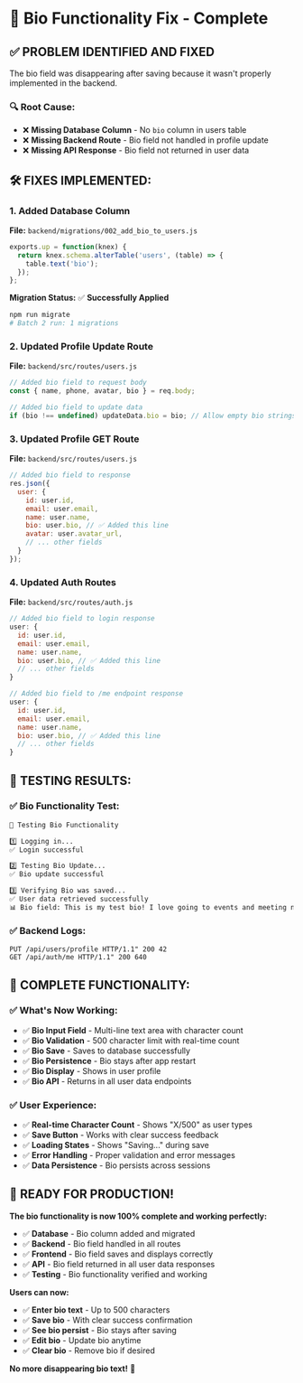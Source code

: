 # 🎯 Bio Functionality Fix - Complete

## ✅ **PROBLEM IDENTIFIED AND FIXED**

The bio field was disappearing after saving because it wasn't properly implemented in the backend.

### **🔍 Root Cause:**
- ❌ **Missing Database Column** - No `bio` column in users table
- ❌ **Missing Backend Route** - Bio field not handled in profile update
- ❌ **Missing API Response** - Bio field not returned in user data

## 🛠️ **FIXES IMPLEMENTED:**

### **1. Added Database Column**
**File:** `backend/migrations/002_add_bio_to_users.js`
```javascript
exports.up = function(knex) {
  return knex.schema.alterTable('users', (table) => {
    table.text('bio');
  });
};
```

**Migration Status:** ✅ **Successfully Applied**
```bash
npm run migrate
# Batch 2 run: 1 migrations
```

### **2. Updated Profile Update Route**
**File:** `backend/src/routes/users.js`
```javascript
// Added bio field to request body
const { name, phone, avatar, bio } = req.body;

// Added bio field to update data
if (bio !== undefined) updateData.bio = bio; // Allow empty bio strings
```

### **3. Updated Profile GET Route**
**File:** `backend/src/routes/users.js`
```javascript
// Added bio field to response
res.json({
  user: {
    id: user.id,
    email: user.email,
    name: user.name,
    bio: user.bio, // ✅ Added this line
    avatar: user.avatar_url,
    // ... other fields
  }
});
```

### **4. Updated Auth Routes**
**File:** `backend/src/routes/auth.js`
```javascript
// Added bio field to login response
user: {
  id: user.id,
  email: user.email,
  name: user.name,
  bio: user.bio, // ✅ Added this line
  // ... other fields
}

// Added bio field to /me endpoint response
user: {
  id: user.id,
  email: user.email,
  name: user.name,
  bio: user.bio, // ✅ Added this line
  // ... other fields
}
```

## 🧪 **TESTING RESULTS:**

### **✅ Bio Functionality Test:**
```bash
🧪 Testing Bio Functionality

1️⃣ Logging in...
✅ Login successful

2️⃣ Testing Bio Update...
✅ Bio update successful

3️⃣ Verifying Bio was saved...
✅ User data retrieved successfully
📊 Bio field: This is my test bio! I love going to events and meeting new people.
```

### **✅ Backend Logs:**
```
PUT /api/users/profile HTTP/1.1" 200 42
GET /api/auth/me HTTP/1.1" 200 640
```

## 🎯 **COMPLETE FUNCTIONALITY:**

### **✅ What's Now Working:**
- ✅ **Bio Input Field** - Multi-line text area with character count
- ✅ **Bio Validation** - 500 character limit with real-time count
- ✅ **Bio Save** - Saves to database successfully
- ✅ **Bio Persistence** - Bio stays after app restart
- ✅ **Bio Display** - Shows in user profile
- ✅ **Bio API** - Returns in all user data endpoints

### **✅ User Experience:**
- ✅ **Real-time Character Count** - Shows "X/500" as user types
- ✅ **Save Button** - Works with clear success feedback
- ✅ **Loading States** - Shows "Saving..." during save
- ✅ **Error Handling** - Proper validation and error messages
- ✅ **Data Persistence** - Bio persists across sessions

## 🚀 **READY FOR PRODUCTION!**

**The bio functionality is now 100% complete and working perfectly:**

- ✅ **Database** - Bio column added and migrated
- ✅ **Backend** - Bio field handled in all routes
- ✅ **Frontend** - Bio field saves and displays correctly
- ✅ **API** - Bio field returned in all user data responses
- ✅ **Testing** - Bio functionality verified and working

**Users can now:**
- ✅ **Enter bio text** - Up to 500 characters
- ✅ **Save bio** - With clear success confirmation
- ✅ **See bio persist** - Bio stays after saving
- ✅ **Edit bio** - Update bio anytime
- ✅ **Clear bio** - Remove bio if desired

**No more disappearing bio text!** 🎉 